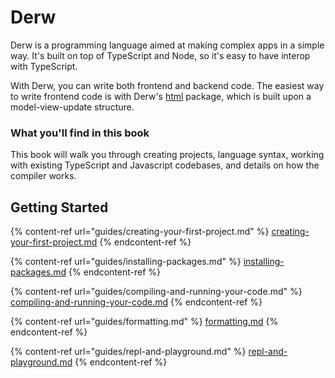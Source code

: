 # Derw

Derw is a programming language aimed at making complex apps in a simple way. It's built on top of TypeScript and Node, so it's easy to have interop with TypeScript.&#x20;

With Derw, you can write both frontend and backend code. The easiest way to write frontend code is with Derw's [html](https://github.com/derw-lang/html) package, which is built upon a model-view-update structure.

### What you'll find in this book

This book will walk you through creating projects, language syntax, working with existing TypeScript and Javascript codebases, and details on how the compiler works.

## Getting Started

{% content-ref url="guides/creating-your-first-project.md" %}
[creating-your-first-project.md](guides/creating-your-first-project.md)
{% endcontent-ref %}

{% content-ref url="guides/installing-packages.md" %}
[installing-packages.md](guides/installing-packages.md)
{% endcontent-ref %}

{% content-ref url="guides/compiling-and-running-your-code.md" %}
[compiling-and-running-your-code.md](guides/compiling-and-running-your-code.md)
{% endcontent-ref %}

{% content-ref url="guides/formatting.md" %}
[formatting.md](guides/formatting.md)
{% endcontent-ref %}

{% content-ref url="guides/repl-and-playground.md" %}
[repl-and-playground.md](guides/repl-and-playground.md)
{% endcontent-ref %}

